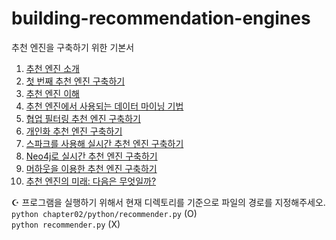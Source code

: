 # building-recommendation-engines
추천 엔진을 구축하기 위한 기본서

1. [추천 엔진 소개](./chapter01/README.md)
2. [첫 번째 추천 엔진 구축하기](./chapter02/README.md)
3. [추천 엔진 이해](./chapter03/README.md)
4. [추천 엔진에서 사용되는 데이터 마이닝 기법](./chapter04/README.md)
5. [협업 필터링 추천 엔진 구축하기](./chapter05/README.md)
6. [개인화 추천 엔진 구축하기](./chapter06/README.md)
7. [스파크를 사용해 실시간 추천 엔진 구축하기](./chapter07/README.md)
8. [Neo4j로 실시간 추천 엔진 구축하기](./chapter08/README.md)
9. [머하웃을 이용한 추천 엔진 구축하기](./chapter09/README.md)
10. [추천 엔진의 미래: 다음은 무엇일까?](./chapter10/README.md)

☪︎ 프로그램을 실행하기 위해서 현재 디렉토리를 기준으로 파일의 경로를 지정해주세오. <br>
```python chapter02/python/recommender.py``` (O) <br>
```python recommender.py``` (X)
